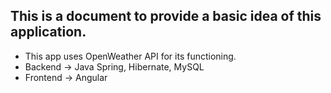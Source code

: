 ## This is a document to provide a basic idea of this application.
- This app uses OpenWeather API for its functioning.
- Backend -> Java Spring, Hibernate, MySQL
- Frontend -> Angular
